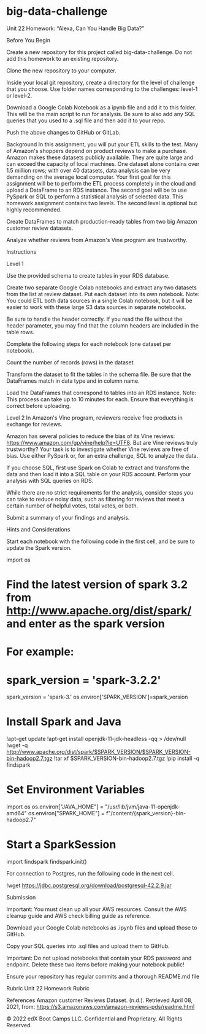 # big-data-challenge

Unit 22 Homework: “Alexa, Can You Handle Big Data?”

Before You Begin


Create a new repository for this project called big-data-challenge. Do not add this homework to an existing repository.


Clone the new repository to your computer.


Inside your local git repository, create a directory for the level of challenge that you choose. Use folder names corresponding to the challenges: level-1 or level-2.


Download a Google Colab Notebook as a ipynb file and add it to this folder. This will be the main script to run for analysis. Be sure to also add any SQL queries that you used to a .sql file and then add it to your repo.


Push the above changes to GitHub or GitLab.



Background
In this assignment, you will put your ETL skills to the test. Many of Amazon's shoppers depend on product reviews to make a purchase. Amazon makes these datasets publicly available. They are quite large and can exceed the capacity of local machines. One dataset alone contains over 1.5 million rows; with over 40 datasets, data analysis can be very demanding on the average local computer. Your first goal for this assignment will be to perform the ETL process completely in the cloud and upload a DataFrame to an RDS instance. The second goal will be to use PySpark or SQL to perform a statistical analysis of selected data.
This homework assignment contains two levels. The second level is optional but highly recommended.


Create DataFrames to match production-ready tables from two big Amazon customer review datasets.


Analyze whether reviews from Amazon's Vine program are trustworthy.




Instructions

Level 1


Use the provided schema to create tables in your RDS database.


Create two separate Google Colab notebooks and extract any two datasets from the list at review dataset. Put each dataset into its own notebook.
Note: You could ETL both data sources in a single Colab notebook, but it will be easier to work with these large S3 data sources in separate notebooks.


Be sure to handle the header correctly. If you read the file without the header parameter, you may find that the column headers are included in the table rows.


Complete the following steps for each notebook (one dataset per notebook).


Count the number of records (rows) in the dataset.


Transform the dataset to fit the tables in the schema file. Be sure that the DataFrames match in data type and in column name.


Load the DataFrames that correspond to tables into an RDS instance. Note: This process can take up to 10 minutes for each. Ensure that everything is correct before uploading.





Level 2
In Amazon's Vine program, reviewers receive free products in exchange for reviews.

Amazon has several policies to reduce the bias of its Vine reviews: https://www.amazon.com/gp/vine/help?ie=UTF8.
But are Vine reviews truly trustworthy? Your task is to investigate whether Vine reviews are free of bias. Use either PySpark or, for an extra challenge, SQL to analyze the data.


If you choose SQL, first use Spark on Colab to extract and transform the data and then load it into a SQL table on your RDS account. Perform your analysis with SQL queries on RDS.


While there are no strict requirements for the analysis, consider steps you can take to reduce noisy data, such as filtering for reviews that meet a certain number of helpful votes, total votes, or both.


Submit a summary of your findings and analysis.




Hints and Considerations

Start each notebook with the following code in the first cell, and be sure to update the Spark version.


import os
# Find the latest version of spark 3.2  from http://www.apache.org/dist/spark/ and enter as the spark version
# For example:
# spark_version = 'spark-3.2.2'
spark_version = 'spark-3.<spark version>'
os.environ['SPARK_VERSION']=spark_version

# Install Spark and Java
!apt-get update
!apt-get install openjdk-11-jdk-headless -qq > /dev/null
!wget -q http://www.apache.org/dist/spark/$SPARK_VERSION/$SPARK_VERSION-bin-hadoop2.7.tgz
!tar xf $SPARK_VERSION-bin-hadoop2.7.tgz
!pip install -q findspark

# Set Environment Variables
import os
os.environ["JAVA_HOME"] = "/usr/lib/jvm/java-11-openjdk-amd64"
os.environ["SPARK_HOME"] = f"/content/{spark_version}-bin-hadoop2.7"

# Start a SparkSession
import findspark
findspark.init()



For connection to Postgres, run the following code in the next cell.


!wget https://jdbc.postgresql.org/download/postgresql-42.2.9.jar




Submission


Important: You must clean up all your AWS resources. Consult the AWS cleanup guide and AWS check billing guide as reference.


Download your Google Colab notebooks as .ipynb files and upload those to GitHub.


Copy your SQL queries into .sql files and upload them to GitHub.


Important: Do not upload notebooks that contain your RDS password and endpoint. Delete these two items before making your notebook public!


Ensure your repository has regular commits and a thorough README.md file



Rubric
Unit 22 Homework Rubric


References
Amazon customer Reviews Dataset. (n.d.). Retrieved April 08, 2021, from: https://s3.amazonaws.com/amazon-reviews-pds/readme.html

© 2022 edX Boot Camps LLC. Confidential and Proprietary. All Rights Reserved.
